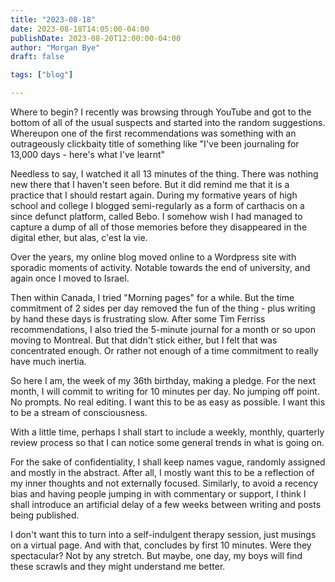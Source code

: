 ```yaml
---
title: "2023-08-18"
date: 2023-08-18T14:05:00-04:00
publishDate: 2023-08-20T12:00:00-04:00
author: "Morgan Bye"
draft: false

tags: ["blog"]

---
```

Where to begin? I recently was browsing through YouTube and got to the bottom of all of the usual suspects and started into the random suggestions. Whereupon one of the first recommendations was something with an outrageously clickbaity title of something like "I've been journaling for 13,000 days - here's what I've learnt"

Needless to say, I watched it all 13 minutes of the thing. There was nothing new there that I haven't seen before. But it did remind me that it is a practice that I should restart again. During my formative years of high school and college I blogged semi-regularly as a form of carthacis on a since defunct platform, called Bebo. I somehow wish I had managed to capture a dump of all of those memories before they disappeared in the digital ether, but alas, c'est la vie.

Over the years, my online blog moved online to a Wordpress site with sporadic moments of activity. Notable towards the end of university, and again once I moved to Israel.

Then within Canada, I tried "Morning pages" for a while. But the time commitment of 2 sides per day removed the fun of the thing - plus writing by hand these days is frustrating slow. After some Tim Ferriss recommendations, I also tried the 5-minute journal for a month or so upon moving to Montreal. But that didn't stick either, but I felt that was concentrated enough. Or rather not enough of a time commitment to really have much inertia.

So here I am, the week of my 36th birthday, making a pledge. For the next month, I will commit to writing for 10 minutes per day. No jumping off point. No prompts. No real editing. I want this to be as easy as possible. I want this to be a stream of consciousness.

With a little time, perhaps I shall start to include a weekly, monthly, quarterly review process so that I can notice some general trends in what is going on.

For the sake of confidentiality, I shall keep names vague, randomly assigned and mostly in the abstract. After all, I mostly want this to be a reflection of my inner thoughts and not externally focused. Similarly, to avoid a recency bias and having people jumping in with commentary or support, I think I shall introduce an artificial delay of a few weeks between writing and posts being published.

I don't want this to turn into a self-indulgent therapy session, just musings on a virtual page. And with that, concludes by first 10 minutes. Were they spectacular? Not by any stretch. But maybe, one day, my boys will find these scrawls and they might understand me better.
